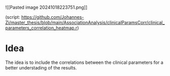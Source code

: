![[Pasted image 20241018223751.png]]

(script: https://github.com/Johannes-Zi/master_thesis/blob/main/AssociationAnalysis/clinicalParamsCorr/clinical_parameters_correlation_heatmap.r)

# Idea
The idea is to include the correlations between the clinical parameters for a better understading of the results.